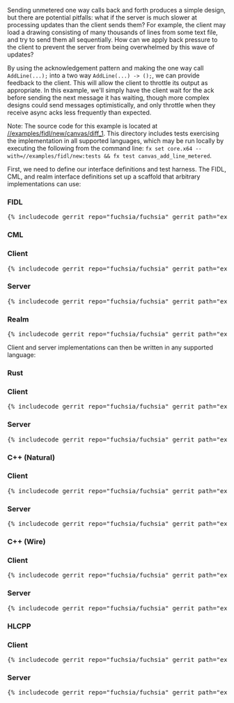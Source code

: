 Sending unmetered one way calls back and forth produces a simple design, but
there are potential pitfalls: what if the server is much slower at processing
updates than the client sends them? For example, the client may load a drawing
consisting of many thousands of lines from some text file, and try to send them
all sequentially. How can we apply back pressure to the client to prevent the
server from being overwhelmed by this wave of updates?

By using the acknowledgement pattern and making the one way call `AddLine(...);`
into a two way `AddLine(...) -> ();`, we can provide feedback to the client.
This will allow the client to throttle its output as appropriate. In this
example, we'll simply have the client wait for the ack before sending the next
message it has waiting, though more complex designs could send messages
optimistically, and only throttle when they receive async acks less frequently
than expected.

Note: The source code for this example is located at
[//examples/fidl/new/canvas/diff_1](/examples/fidl/new/canvas/add_line_metered).
This directory includes tests exercising the implementation in all supported
languages, which may be run locally by executing the following from
the command line: `fx set core.x64 --with=//examples/fidl/new:tests && fx test
canvas_add_line_metered`.

First, we need to define our interface definitions and test harness. The FIDL,
CML, and realm interface definitions set up a scaffold that arbitrary
implementations can use:

<div>
  <devsite-selector>
    <!-- FIDL -->
    <section>
      <h3>FIDL</h3>
      <pre class="prettyprint">{% includecode gerrit_repo="fuchsia/fuchsia" gerrit_path="examples/fidl/new/canvas/add_line_metered/fidl/canvas.test.fidl" highlight="diff_1" %}</pre>
    </section>
    <!-- CML -->
    <section style="padding: 0px;">
      <h3>CML</h3>
      <devsite-selector style="margin: 0px; padding: 0px;">
        <section>
          <h3 id="canvas-add_line_metered-cml-client">Client</h3>
          <pre class="prettyprint">{% includecode gerrit_repo="fuchsia/fuchsia" gerrit_path="examples/fidl/new/canvas/add_line_metered/meta/client.cml" %}</pre>
        </section>
        <section>
          <h3 id="canvas-add_line_metered-cml-server">Server</h3>
          <pre class="prettyprint">{% includecode gerrit_repo="fuchsia/fuchsia" gerrit_path="examples/fidl/new/canvas/add_line_metered/meta/server.cml" %}</pre>
        </section>
        <section>
          <h3 id="canvas-add_line_metered-cml-realm">Realm</h3>
          <pre class="prettyprint">{% includecode gerrit_repo="fuchsia/fuchsia" gerrit_path="examples/fidl/new/canvas/add_line_metered/realm/meta/realm.cml" %}</pre>
        </section>
      </devsite-selector>
    </section>
  </devsite-selector>
</div>

Client and server implementations can then be written in any supported language:

<div>
  <devsite-selector>
    <!-- Rust -->
    <section style="padding: 0px;">
      <h3>Rust</h3>
      <devsite-selector style="margin: 0px; padding: 0px;">
        <section>
          <h3 id="canvas-add_line_metered-rust-client">Client</h3>
          <pre class="prettyprint lang-rust">{% includecode gerrit_repo="fuchsia/fuchsia" gerrit_path="examples/fidl/new/canvas/add_line_metered/rust/client/src/main.rs" highlight="diff_1" %}</pre>
        </section>
        <section>
          <h3 id="canvas-add_line_metered-rust-server">Server</h3>
          <pre class="prettyprint lang-rust">{% includecode gerrit_repo="fuchsia/fuchsia" gerrit_path="examples/fidl/new/canvas/add_line_metered/rust/server/src/main.rs" highlight="diff_1" %}</pre>
        </section>
      </devsite-selector>
    </section>
    <!-- C++ (Natural) -->
    <section style="padding: 0px;">
      <h3>C++ (Natural)</h3>
      <devsite-selector style="margin: 0px; padding: 0px;">
        <section>
          <h3 id="canvas-add_line_metered-cpp_natural-client">Client</h3>
          <pre class="prettyprint lang-cc">{% includecode gerrit_repo="fuchsia/fuchsia" gerrit_path="examples/fidl/new/canvas/add_line_metered/cpp_natural/client/main.cc" highlight="diff_1" %}</pre>
        </section>
        <section>
          <h3 id="canvas-add_line_metered-cpp_natural-server">Server</h3>
          <pre class="prettyprint lang-cc">{% includecode gerrit_repo="fuchsia/fuchsia" gerrit_path="examples/fidl/new/canvas/add_line_metered/cpp_natural/server/main.cc" highlight="diff_1" %}</pre>
        </section>
      </devsite-selector>
    </section>
    <!-- C++ (Wire) -->
    <section style="padding: 0px;">
      <h3>C++ (Wire)</h3>
      <devsite-selector style="margin: 0px; padding: 0px;">
        <section>
          <h3 id="canvas-add_line_metered-cpp_wire-client">Client</h3>
          <pre class="prettyprint lang-cc">{% includecode gerrit_repo="fuchsia/fuchsia" gerrit_path="examples/fidl/new/canvas/add_line_metered/cpp_wire/client/main.cc" highlight="diff_1" %}</pre>
        </section>
        <section>
          <h3 id="canvas-add_line_metered-cpp_wire-server">Server</h3>
          <pre class="prettyprint lang-cc">{% includecode gerrit_repo="fuchsia/fuchsia" gerrit_path="examples/fidl/new/canvas/add_line_metered/cpp_wire/server/main.cc" highlight="diff_1" %}</pre>
        </section>
      </devsite-selector>
    </section>
    <!-- HLCPP -->
    <section style="padding: 0px;">
      <h3>HLCPP</h3>
      <devsite-selector style="margin: 0px; padding: 0px;">
        <section>
          <h3 id="canvas-add_line_metered-hlcpp-client">Client</h3>
          <pre class="prettyprint lang-cc">{% includecode gerrit_repo="fuchsia/fuchsia" gerrit_path="examples/fidl/new/canvas/add_line_metered/hlcpp/client/main.cc" highlight="diff_1" %}</pre>
        </section>
        <section>
          <h3 id="canvas-add_line_metered-hlcpp-server">Server</h3>
          <pre class="prettyprint lang-cc">{% includecode gerrit_repo="fuchsia/fuchsia" gerrit_path="examples/fidl/new/canvas/add_line_metered/hlcpp/server/main.cc" highlight="diff_1,diff_2" %}</pre>
        </section>
      </devsite-selector>
    </section>
  </devsite-selector>
</div>
